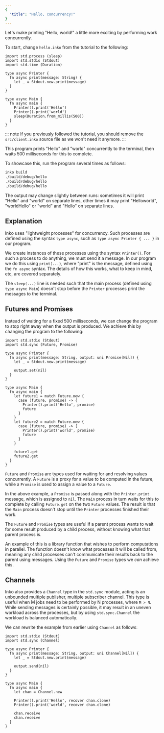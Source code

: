 ```yaml
---
{
  "title": "Hello, concurrency!"
}
---
```


Let's make printing "Hello, world!" a little more exciting by performing work
concurrently.

To start, change `hello.inko` from the [](hello-world) tutorial to the
following:

```inko
import std.process (sleep)
import std.stdio (Stdout)
import std.time (Duration)

type async Printer {
  fn async print(message: String) {
    let _ = Stdout.new.print(message)
  }
}

type async Main {
  fn async main {
    Printer().print('Hello')
    Printer().print('world')
    sleep(Duration.from_millis(500))
  }
}
```

::: note
If you previously followed the [](sockets) tutorial, you should remove the
`src/client.inko` source file as we won't need it anymore.
:::

This program prints "Hello" and "world" concurrently to the terminal, then waits
500 milliseconds for this to complete.

To showcase this, run the program several times as follows:

```bash
inko build
./build/debug/hello
./build/debug/hello
./build/debug/hello
```

The output may change slightly between runs: sometimes it will print "Hello" and
"world" on separate lines, other times it may print "Helloworld", "worldHello"
or "world" and "Hello" on separate lines.

## Explanation

Inko uses "lightweight processes" for concurrency. Such processes are defined
using the syntax `type async`, such as `type async Printer { ... }` in our
program.

We create instances of these processes using the syntax `Printer()`. For such a
process to do anything, we must send it a message. In our program we do this
using `print(...)`, where "print" is the message, defined using the `fn async`
syntax. The details of how this works, what to keep in mind, etc, are covered
separately.

The `sleep(...)` line is needed such that the main process (defined using
`type async Main`) doesn't stop before the `Printer` processes print the
messages to the terminal.

## Futures and Promises

Instead of waiting for a fixed 500 milliseconds, we can change the program to
stop right away when the output is produced. We achieve this by changing the
program to the following:

```inko
import std.stdio (Stdout)
import std.sync (Future, Promise)

type async Printer {
  fn async print(message: String, output: uni Promise[Nil]) {
    let _ = Stdout.new.print(message)

    output.set(nil)
  }
}

type async Main {
  fn async main {
    let future1 = match Future.new {
      case (future, promise) -> {
        Printer().print('Hello', promise)
        future
      }
    }
    let future2 = match Future.new {
      case (future, promise) -> {
        Printer().print('world', promise)
        future
      }
    }

    future1.get
    future2.get
  }
}
```

`Future` and `Promise` are types used for waiting for and resolving values
concurrently. A `Future` is a proxy for a value to be computed in the future,
while a `Promise` is used to assign a value to a `Future`.

In the above example, a `Promise` is passed along with the `Printer.print`
message, which is assigned to `nil`. The `Main` process in turn waits for this
to complete by calling `Future.get` on the two `Future` values. The result is
that the `Main` process doesn't stop until the `Printer` processes finished
their work.

The `Future` and `Promise` types are useful if a parent process wants to wait
for some result produced by a child process, without knowing what that parent
process is.

An example of this is a library function that wishes to perform computations in
parallel. The function doesn't know what processes it will be called from,
meaning any child processes can't communicate their results back to the parent
using messages. Using the `Future` and `Promise` types we _can_ achieve this.

## Channels

Inko also provides a `Channel` type in the `std.sync` module, acting is an
unbounded multiple publisher, multiple subscriber channel. This type is useful
when M jobs need to be performed by N processes, where `M > N`. While sending
messages is certainly possible, it may result in an uneven workload across the
processes, but by using `std.sync.Channel` the workload is balanced
automatically.

We can rewrite the example from earlier using `Channel` as follows:

```inko
import std.stdio (Stdout)
import std.sync (Channel)

type async Printer {
  fn async print(message: String, output: uni Channel[Nil]) {
    let _ = Stdout.new.print(message)

    output.send(nil)
  }
}

type async Main {
  fn async main {
    let chan = Channel.new

    Printer().print('Hello', recover chan.clone)
    Printer().print('world', recover chan.clone)

    chan.receive
    chan.receive
  }
}
```
